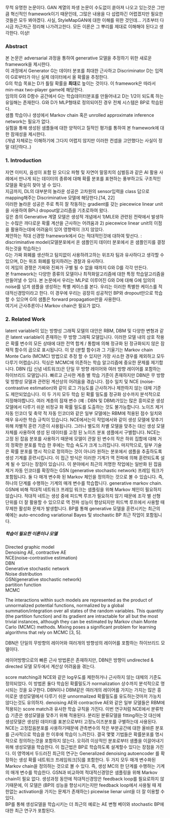 
 무척 유명한 논문이다. GAN 계열의 파생 논문이 수도없이 쏟아져 나오고 있는것은 그만큼 혁신적인 framework이기 때문인데, 그많은 내용을 다 섭렵하긴 어렵겠지만 필요한것들은 모두 봐야겠다.
사실, StyleMapGAN에 대한 이해를 위한 것인데... 기초부터 다시금 차근차근 정리해 나가려고한다. 모든 이론은 그 뿌리를 제대로 이해해야 된다고 생각한다.
이상!

### Abstract
본 논문은 adversarial 과정을 통하여 generative 모델을 추정하기 위한 새로운 framework을 제시한다.  
이 과정에서 Generator G는 데이터 분포를 최대한 근사하고 Discriminator D는 입력이 G로부터가 아닌 실제 데이터에서 올 확률을 추정한다.  
G의 학습 목표는 D가 틀릴 확률을 **최대**로 높이는 것이다. 이 framework은 따라서 min-max two-player game에 해당한다.  
임의의 G와 D함수 공간에서 G는 학습데이터분포를 만들어내고 D는 1/2이 되도록 하는 유일해는 존재한다.
G와 D가 MLP형태로 정의되어진 경우 전체 시스템은 BP로 학습된다.  
샘플 학습이나 생성에서 Markov chain 혹은 unrolled approximate inference network는 필요가 없다.  
실험을 통해 생성된 샘플들에 대한 양적이고 질적인 평가를 통하여 본 framework에 대한 잠재성을 제시한다.  
(개념 자체로는 이해하기에 그다지 어렵지 않지만 이러한 컨셉을 고안했다는 사실이 정말 대단하다..)

### 1. Introduction

자연 이미지, 음성이 포함 된 오디오 파형 및 자연어 말뭉치의 심벌등과 같은 AI 활용 사례에서 만나게 되는 데이터의 종류에 대해 확률 분포를 표현하는 풍부하고도 구조적인 모델을 확실히 찾아 낼 수 있다.  
지금까지, DL의 대부분의 놀라운 성공은 고차원의 sensor입력을 class 답으로 mapping해주는 Discriminative 모델에 해당한다.[14, 22]  
이러한 놀라운 성공은 주로 특히 잘 작동하는 gradient를 갖는 piecewice linear unit을 사용하여 BP나 dropout알고리즘을 기초로하여 왔다.  
깊은 층의 Generative 계열 모델은 생성적 개념에서 1)MLE와 관련된 전략에서 발생하는 수많은 까다로운 확률 계산을 근사하는 어려움과 2) piecewice linear unit의 이점을 활용하는데에 어려움이 있어 영향력이 크지 않았다.  
제안하는 적대 신경망 framework에서 G는 적대적인것에 대하여 맞선다. : discriminative model(모델분포에서 온 샘플인지 데이터 분포에서 온 샘플인지를 결정하는것을 학습하는)  
G는  가짜 화폐를 생산하고 탐지없이 사용하려고하는 위조자 팀과 유사하다고 생각할 수 있으며, D는 위조 화폐를 탐지하려는 경찰과 유사하다.  
이 게임의 경쟁은 가짜와 진짜가 구별 될 수 없을 때까지 G와 D를 각각 만든다.  
본 framework는 다양한 종류의 모델이나 최적화알고리즘에 대한 특정 학습알고리즘을 만들어낼 수 있다. 본 논문에서 우리는 MLP로 이루어진 G와 D에 대해 G에 임의의 noise를 넘겨 샘플을 생성하는 특별 케이스를 본다. 우리는 이러한 특별한 케이스를 적대적신경망이라고 한다. 이 경우에 우리는 굉장히 성공적인 BP와 dropout만으로 학습할 수 있으며 G의 샘플은 forward propagation만을 사용한다.  
여기서 근사추론이나 Markov chain은 필요가 없다.

### 2. Related Work

latent variable이 있는 방향성 그래픽 모델의 대안은 RBM, DBM 및 다양한 변형과 같은 latent variable이 존재하는 무 방향 그래픽 모델입니다. 이러한 모델 내의 상호 작용은 확률 변수의 모든 상태에 대한 전역 합계 / 통합에 의해 정규화 된 정규화되지 않은 잠재적 함수의 곱으로 표시됩니다. 이 양 (분할 함수)과 그 기울기는 Markov chain Monte Carlo (MCMC) 방법으로 추정 할 수 있지만 가장 사소한 경우를 제외하고 모두 다루기 어렵습니다. 믹싱은 MCMC에 의존하는 학습 알고리즘에 중요한 문제를 제기합니다. DBN (딥 신념 네트워크)은 단일 무 방향 레이어와 여러 방향 레이어를 포함하는 하이브리드 모델입니다. 빠르고 근사한 계층 별 학습 기준이 존재하지만 DBN은 무 방향 및 방향성 모델과 관련된 계산상의 어려움을 겪습니다. 점수 일치 및 NCE (noise-contrastive estimation)와 같이 로그 가능도를 근사하거나 제한하지 않는 대체 기준도 제안되었습니다. 이 두 가지 모두 학습 된 확률 밀도를 정규화 상수까지 분석적으로 지정해야합니다. 여러 계층의 잠재 변수 (예 : DBN 및 DBM)가있는 많은 흥미로운 생성 모델에서 다루기 쉬운 비정규 화 확률 밀도를 도출하는 것도 불가능합니다. 노이즈 제거 자동 인코더 및 축약 적 자동 인코더와 같은 일부 모델에는 RBM에 적용된 점수 일치와 매우 유사한 학습 규칙이 있습니다. NCE에서는이 작업에서와 같이 생성 모델에 맞추기 위해 차별적 훈련 기준이 사용됩니다. 그러나 별도의 차별 모델을 맞추는 대신 생성 모델 자체를 사용하여 생성 된 데이터를 고정 된 노이즈 분포 샘플에서 구별합니다. NCE는 고정 된 잡음 분포를 사용하기 때문에 모델이 관찰 된 변수의 작은 하위 집합에 대해 거의 정확한 분포를 학습 한 후에는 학습 속도가 크게 느려집니다. 마지막으로, 일부 기술은 확률 분포를 명시 적으로 정의하는 것이 아니라 원하는 분포에서 샘플을 추출하도록 생성 기계를 훈련시킵니다. 이 접근 방식은 이러한 기계가 역 전파에 의해 훈련되도록 설계 될 수 있다는 장점이 있습니다. 이 분야에서 최근의 저명한 작업에는 일반화 된 잡음 제거 자동 인코더를 확장하는 GSN (generative stochastic network) 프레임 워크가 포함됩니다. 둘 다 매개 변수화 된 Markov 체인을 정의하는 것으로 볼 수 있습니다. 즉, 하나의 단계를 수행하는 기계의 매개 변수를 학습합니다. generative markov chain. GSN에 비해 적대적 네트워크 프레임 워크는 샘플링을 위해 Markov 체인이 필요하지 않습니다. 적대적 네트는 생성 중에 피드백 루프가 필요하지 않기 때문에 조각 별 선형 단위를 더 잘 활용할 수 있으므로 역 전파 성능이 향상되지만 피드백 루프에서 사용할 때 무제한 활성화 문제가 발생합니다. BP를 통해 generative 모델을 훈련시키는 최근의 예에는 auto-encoding variational Bayes 및 stochastic BP 최근 작업이 포함됩니다.

##### 학습이 필요한 이론이나 모델
Directed graphic model  
Denoising AE, contractive AE  
NCE(noise-contrastive estimation)  
DBN  
Generative stochastic network  
Noise distribution  
GSN(generative stochastic network)  
partition function  
MCMC  

The interactions within such models are represented as the product of unnormalized potential functions, normalized by a global summation/integration over all states of the random variables. This quantity (the partition function) and its gradient are intractable for all but the most trivial instances, although they can be estimated by Markov chain Monte Carlo (MCMC) methods. Mixing poses a significant problem for learning algorithms that rely on MCMC [3, 5].  

DBN은 단일의 무방향의 레이어와 여러개의 방향성의 레이어를 포함하는 하이브리드 모델이다.   

레이어방향으로의 빠른 근사 방법론은 존재하지만, DBN은 방향이 undirected & directed 모델 모두에서 계산상 어려움을 겪는다.

score matching과 NCE와 같은 log우도를 제한하거나 근사하지 않는 대체의 기준도 정의되었다. 이 방법론 둘다 학습된 확률밀도가 normalization 상수까지 분석적으로 명시되는 것을 요구한다. 
DBN이나 DBM같은 여러개의 레이어를 가지는 가지는 많은 흥미로운 생성모델에서 다루기 쉬운 unnormailzed 확률밀도를 유도하는것마저 가능치 않다는것도 유의하자.
denoising AE와 contractive AE와 같은 일부 모델들은 RBM에 적용되는 score match과 유사한 학습 규칙을 가진다.
이번 연구처럼 NCE에서 분류학습 기준은 생성모델을 맞추기 위해 적용된다. 분리된 분류모델을 fitting하는것 대신에 생성모델은 생성된 데이터를 표본으로부터 고정노이즈분포를 구별하는데 사용된다. NCE는 고정잡음분포를 사용하기때문에 관측변수의 작은 부분공간에 대한 올바른 분포를 근사적으로 학습을 한 이후에 학습이 느려진다. 결국 몇몇 기법들은 확률분포를 명시적으로 정의하는것을 포함하지 않는다. 오히려 이상적인 분포로부터 샘플을 이끌어내기 위해 생성모델을 학습한다. 이 접근법은 BP로 학습하도록 설계할수 있다는 장점을 가진다.
이 영역에서 두드러진 최근의 연구는  Generalized denoising autoencoder 를 확장하는 생성 확률 네트워크 프레임워크[5]를 포함한다. 두 가지 모두 매개 변수화된 Markov chain을 정의하는 것으로 볼 수 있다. 즉, 생성 MC의 한 단계를 수행하는 기계의 매개 변수를 학습한다.
GSN과 비교하여 적대적신경망은 샘플링을 위해 Markov chain이 필요 없다. 생성과정 동안에 적대적신경망은 feedback loop를 필요로하지 않기때문에, 이 모델은 (BP의 성능을 향상시키는지만 feedback loop에서 사용될 때 제한없는 activation을 가지는 문제가 존재하는) picewise lienar uint을 더 잘 이용할 수 있다.  
BP를 통해 생성모델을 학습시키는 더 최근의 예로는 AE 변형 베이와 stochastic BP에 대한 최근 연구가 포함된다.

